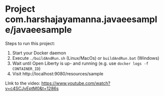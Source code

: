 # Project com.harshajayamanna.javaeesample/javaeesample

Steps to run this project:

1. Start your Docker daemon
2. Execute `./buildAndRun.sh` (Linux/MacOs) or `buildAndRun.bat` (Windows)
3. Wait until Open Liberty is up- and running (e.g. use `docker logs -f CONTAINER_ID`)
4. Visit http://localhost:9080/resources/sample


LInk to the video: https://www.youtube.com/watch?v=c4SCJyEptM0&t=1286s